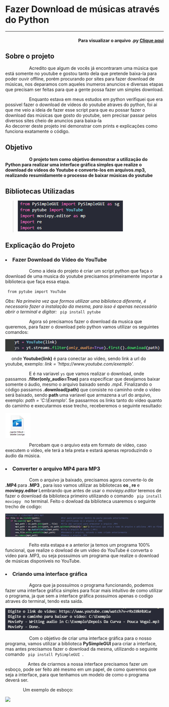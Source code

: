 <h1> Fazer Download de músicas através do Python </h1>
<hr>

<h4 align='right'>Para visualizar o arquivo .py <a href='Mp3_Dowloader.py'> Clique aqui </a> </h4>


<h2>Sobre o projeto </h2>
<p style="text-indent: 4em;">&nbsp;&nbsp;&nbsp;&nbsp; Acredito que algum de vocês já encontraram uma música que está somente no youtube e gostou tanto dela que pretende baixa-la para poder ouvir offline, porém procurando por sites para fazer download de músicas, nos deparamos com aqueles inumeros anuncios e diversas etapas que precisam ser feitas para que a gente possa fazer um simples download. </p>
<p style="text-indent: 4em;">&nbsp;&nbsp;&nbsp;&nbsp;  Enquanto estava em meus estudos em python verifiquei que era possivel fazer o download de vídeos do youtube atraves do python, foi ai que me veio a ideia de fazer esse script para que eu possar fazer o download das músicas que gosto do youtube, sem precisar passar pelos diversos sites cheio de anuncios para baixa-la <br>
Ao decorrer deste projeto irei demonstrar com prints e explicações como funciona exatamente o código. </p>


<h2>Objetivo</h2>
<p style="text-indent: 4em;">&nbsp;&nbsp;&nbsp;&nbsp; <b> O projeto tem como objetivo demonstrar a utilização do Python para realizar uma interface gráfica simples que realize o download de vídeos do Youtube e converte-los em arquivos.mp3, realizando resumidamente o processo de baixar músicas do youtube</b></p>


<h2>Bibliotecas Utilizadas </h2>
<blockquote>
    <img src='Imagens/bibliotecas.png'>
</blockquote>

<h2> Explicação do Projeto </h2>


<h3><li>  Fazer Download do Vídeo do YouTube  </li></h3>

<p style="text-indent: 4em;">&nbsp;&nbsp;&nbsp;&nbsp;    Como a ideia do projeto é criar um script python que faça o download de uma musica do youtube precisamos primeiramente importar a biblioteca que faça essa etapa.  </p>
<code> from pytube import YouTube </code>

<i>Obs: Na primeira vez que formos utilizar uma biblioteca diferente, é necessario fazer a instalação da mesma, para isso é apenas necessário abrir o terminal e digitar:</i>
    <code> pip install pytube </code>
  
   <p style="text-indent: 4em;">&nbsp;&nbsp;&nbsp;&nbsp;  Agora só precisamos fazer o download da musica que queremos, para fazer o download pelo python vamos utilizar os seguintes comandos:  </p>
<img src='Imagens/exemplo_pytube.png' align='center'>

<p style="text-align: 'right;">&nbsp;&nbsp;&nbsp;&nbsp; onde <b>Youtube(link)</b> é para conectar ao vídeo, sendo link a url do youtube, exemplo: <i> link = 'https://www.youtube.com/exemplo'.</i>
<br>
    <p style="text-indent: 4em;">&nbsp;&nbsp;&nbsp;&nbsp; E é na variavel <code>ys</code> que vamos realizar o download, onde passamos <b>.filter(only_audio=True)</b> para especificar que desejamos baixar somente o áudio, mesmo o arquivo baixado sendo <i>.mp4</i>.   Finalizando o código passamos <b>.download(path)</b> que consiste no caminho onde o vídeo será baixado, sendo <b> path </b> uma variavel que armazena a url do arquivo, exemplo: <i> path = 'C:\Exemplo'. </i> Se passarmos os links tanto do vídeo quanto do caminho e executarmos esse trecho, receberemos o seguinte  resultado: </p>
<img src='Imagens/exemplo_musica.mp4.png' width='80px' height='80 px' align='center'>
    <p style="text-indent: 4em;">&nbsp;&nbsp;&nbsp;&nbsp; Percebam que o arquivo esta em formato de vídeo, caso executem o vídeo, ele terá a tela preta e estará apenas
reproduzindo o áudio da música. </p>


<h3><li>  Converter o arquivo MP4 para MP3  </li></h3>
 <p style="text-indent: 4em;">&nbsp;&nbsp;&nbsp;&nbsp; Com o arquivo ja baixado, precisamos agora converte-lo de <b>.MP4 </b> para <b> .MP3 </b>, para isso vamos utilizar as bibliotecas <b> os , re </b> e <b>moviepy.editor </b> Lembrando que antes de usar o <i>moviepy.editor </i> teremos de fazer o download da biblioteca primeiro utilizando o comando <code> pip install moviepy </code> no terminal. Feito o dowload da biblioteca usaremos o seguinte trecho de codigo: </p>
    <img src='Imagens/exemplo_conversor.png'>
<p style="text-indent: 4em;">&nbsp;&nbsp;&nbsp;&nbsp; Feito esta estapa e a anterior ja temos um programa 100% funcional, que realize o dowload de um video do YouTube é converta o video para .MP3, ou seja possuimos um programa que realize o download de músicas disponiveis no YouTube. </p>


<h3><li>  Criando uma interface gráfica  </li></h3>
<p style="text-indent: 4em;">&nbsp;&nbsp;&nbsp;&nbsp; Agora que ja possuímos o programa funcionando, podemos fazer uma interface gráfica simples para ficar mais intuitivo de como utilizar o programa, ja que sem a interface gráfica possuimos apenas o codigo atraves do terminal, tendo esta saida. </p>
    <img src='Imagens/exemplo_sem_interface.png'>
<p style="text-indent: 4em;">&nbsp;&nbsp;&nbsp;&nbsp; Com o objetivo de criar uma interface gráfica para o nosso programa, vamos utilizar a biblioteca <b> PySimpleGUI </b> para criar a interface, mas antes precisamos fazer o download da mesma, utilizando o seguinte comando <code> pip install PySimpleGUI </code>.  </p>
<p style="text-indent: 4em;">&nbsp;&nbsp;&nbsp;&nbsp;Antes de criarmos a nossa interface precisamos fazer um esboço, pode ser feito até mesmo em um papel, de como queremos que seja a interface, para que tenhamos um modelo de como o programa deverá ser. </p>
<p style="text-indent: 4em;"> Um exemplo de esboço: </p>
<img src='Imagens/esboço.png' width='275px'>

